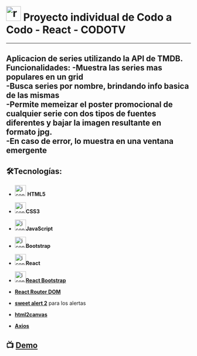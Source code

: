 # <img src="https://img.icons8.com/bubbles/40/null/react.png" alt="react" widht="40" height="40" /> Proyecto individual de Codo a Codo - React - CODOTV 

---  
 

Aplicacion de series utilizando la API de TMDB. Funcionalidades: 
-Muestra las series mas populares en un grid  
-Busca series por nombre, brindando info basica de las mismas   
-Permite memeizar el poster promocional de cualquier serie con dos tipos de fuentes diferentes y bajar la imagen resultante en formato jpg.  
-En caso de error, lo muestra en una ventana emergente  
---  

## 🛠️Tecnologías:

- <img src="https://img.icons8.com/color/30/null/html-5--v1.png" alt="icono de HTML5" widht="30" height="30" /> **HTML5**

- <img src="https://img.icons8.com/color/30/null/css3.png" alt="icono de CSS3" widht="30" height="30" />**CSS3**

- <img src="https://img.icons8.com/color/30/null/javascript--v1.png" alt="icono de JavaScript" widht="30" height="30" />**JavaScript**

- <img src="https://img.icons8.com/color/30/null/bootstrap.png" alt="icono de Bootstrap" widht="30" height="30" />**Bootstrap**

- <img src="https://img.icons8.com/plasticine/30/null/react.png" alt="icono de React" widht="30" height="30" />**React**

- [<img src="https://img.icons8.com/color/30/null/bootstrap.png" alt="icono de Bootstrap" widht="30" height="30" />**React Bootstrap**](https://react-bootstrap.github.io/)

- [**React Router DOM**](https://reactrouter.com/en/main)

- [**sweet alert 2**](https://sweetalert2.github.io/) para los alertas

- [**html2canvas**](https://html2canvas.hertzen.com/)

- [**Axios**](https://axios-http.com/)


## :tv: [**Demo**](https://codotv.netlify.app/)


